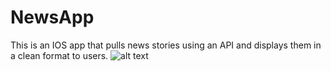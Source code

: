 # NewsApp
This is an IOS app that pulls news stories using an API and displays them in a clean format to users.
![alt text](https://pics.mank.club/qVWYQ.png)
